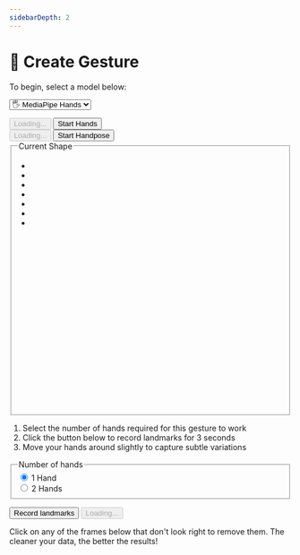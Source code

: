 ```yaml
---
sidebarDepth: 2
---
```

# 🖖 Create Gesture

<div class="row align-top">
  <div class="col-6"><div></div></div>
  <div class="col-6">
    <Window title="Step 1: Choose a model">
      <section>
        <p>To begin, select a model below:</p>
        <p>
          <select ref="modelSelector" class="full-width" @change="updateModel">
            <option value="hands">🖐 MediaPipe Hands</option>
          </select>
        </p>
        <div class="model-button-container model-button-container-hands">
          <HandsfreeToggle class="full-width handsfree-hide-when-started-without-hands" text-off="Start Hands" text-on="Stop Hands Model" :opts="demoOpts.hands" />
          <button class="handsfree-show-when-started-without-hands handsfree-show-when-loading" disabled><Fa-Spinner spin /> Loading...</button>
          <button class="handsfree-show-when-started-without-hands handsfree-hide-when-loading" @click="startDemo('hands')"><Fa-Video /> Start Hands</button>
        </div>
        <div class="model-button-container model-button-container-handpose hidden">
          <HandsfreeToggle class="full-width handsfree-hide-when-started-without-handpose" text-off="Start Handpose" text-on="Stop Handpose Model" :opts="demoOpts.handpose" />
          <button class="handsfree-show-when-started-without-handpose handsfree-show-when-loading" disabled><Fa-Spinner spin /> Loading...</button>
          <button class="handsfree-show-when-started-without-handpose handsfree-hide-when-loading" @click="startDemo('handpose')"><Fa-Video /> Start Handpose</button>
        </div>
      </section>
    </Window>
  </div>
</div>

<Window title="Step 2: Collect samples">
  <div class="row align-top">
    <div class="col-6">
      <fieldset>
        <legend>Current Shape</legend>
        <ul ref="currentShapeBox" class="mt-0 mb-0 tree-view" style="min-height: 430px">
          <li>&nbsp;</li>
          <li>&nbsp;</li>
          <li>&nbsp;</li>
          <li>&nbsp;</li>
          <li>&nbsp;</li>
          <li>&nbsp;</li>
          <li>&nbsp;</li>
        </ul>
      </fieldset>
    </div>
    <div class="col-6">
      <ol>
        <li>Select the number of hands required for this gesture to work</li>
        <li>Click the button below to record landmarks for 3 seconds</li>
        <li>Move your hands around slightly to capture subtle variations</li>
      </ol>
      <p>
        <fieldset>
          <legend>Number of hands</legend>
          <div class="field-row">
            <input id="radio-1-hands" type="radio" name="radio-number-hands" checked>
            <label for="radio-1-hands">1 Hand</label>
          </div>
          <div class="field-row">
            <input id="radio-2-hands" type="radio" name="radio-number-hands">
            <label for="radio-2-hands">2 Hands</label>
          </div>
        </fieldset>
      </p>
      <div>
        <button ref="recordLandmarks" class="handsfree-hide-when-loading full-width" @click="startRecordingShapes">Record landmarks</button>
        <button disabled class="handsfree-show-when-loading"><Fa-Spinner spin /> Loading...</button>
      </div>
    </div>
  </div>
</Window>


<Window title="Step 3: Clean Data">
  <p>Click on any of the frames below that don't look right to remove them. The cleaner your data, the better the results!</p>
  <div ref="recordingCanvasContainer" class="row align-top">
  </div>
</Window>




<!-- Code -->
<script>
let recordedShapes = []
let countdown = 3

export default {
  data () {
    return {
      demoOpts: {
        hands: {
          autostart: true,
          weboji: false,
          hands: true,
          handpose: false,
          facemesh: false,
          pose: false,
          holistic: false,
        },
        handpose: {
          autostart: true,
          weboji: false,
          hands: false,
          handpose: true,
          facemesh: false,
          pose: false,
          holistic: false,
        }
      }
    }
  },

  /**
   * Creates a plugin that highlights emojis
   */
  mounted () {
    // Recursive because of the way we're loading handsfree into the docs
    const checkHandsfree = () => {
      if (this.$root.handsfree) {
        this.$nextTick(() => {
          this.$root.handsfree.use('displayShape', this.displayShape)

          this.$root.handsfree.use('recordShapes', {
            enabled: false,
            onFrame: this.$root.handsfree.throttle(this.recordShapes, 100),
            onDisable: this.stopRecordingShapes
          })
        })
      } else {
        setTimeout(checkHandsfree, 5)
      }
    }

    checkHandsfree()
  },

  destroyed () {
    this.$root.handsfree.plugin.displayShape.disable()
    this.$root.handsfree.plugin.recordShapes.disable()
  },

  methods: {
    /**
     * Start the page with our preset options
     * @param {string} model The name of the model to switch to
     * @param {Function} callback 
     */
    startDemo (model, callback) {
      this.$root.handsfree.update(this.demoOpts[model], callback)
    },

    /**
     * Change the model and update buttons
     */
    updateModel (ev) {
      const model = ev.target.value

      document.querySelectorAll('.model-button-container').forEach($el => {
        if ($el.classList.contains(`model-button-container-${model}`)) {
          $el.classList.remove('hidden')
        } else {
          $el.classList.add('hidden')
        }
      })
    },

    /**
     * Shows what the current model shape is
     */
    displayShape (data) {
      // MediaPipe Hands
      if (data.hands && data.hands.gesture) {
        let shape = ''
        const gestures = data.hands.gesture
        
        gestures.slice(0, 2).forEach((gesture, hand) => {
          if (gesture) {
            shape += `<li>🖐 Hand # ${hand}</li>`
            shape += `<li>Thumb | ${gesture.pose[0][1]} | ${gesture.pose[0][2]}</li>`
            shape += `<li>Index | ${gesture.pose[1][1]} | ${gesture.pose[1][2]}</li>`
            shape += `<li>Middle | ${gesture.pose[2][1]} | ${gesture.pose[2][2]}</li>`
            shape += `<li>Ring | ${gesture.pose[3][1]} | ${gesture.pose[3][2]}</li>`
            shape += `<li>Pinky | ${gesture.pose[4][1]} | ${gesture.pose[4][2]}</li>`
            shape += `<li>--------</li>`
            shape += '<li></li>'
          } else {
            shape += '<li>&nbsp;</li><li>&nbsp;</li><li>&nbsp;</li><li>&nbsp;</li><li>&nbsp;</li><li>&nbsp;</li><li>&nbsp;</li>'
          }
        })
        this.$refs.currentShapeBox.innerHTML = shape
      }

      // TensorFlow Handpose
      // @todo
      // if (data.handpose) {}
    },

    /**
     * Records the gesture shapes over 3 seconds
     */
    startRecordingShapes () {
      if (!this.$root.handsfree.isLooping) {
        this.startDemo(this.$refs.modelSelector.value, this.startRecordingShapes)
      } else {
        countdown = 0
        this.$refs.recordLandmarks.disabled = true
        this.countdown()
      }
    },

    /**
     * Handle the countdown
     */
    countdown () {
      if (--countdown > 0) {
        this.$refs.recordLandmarks.innerText = `${countdown}...`
        setTimeout(() => {
          this.countdown()
        }, 1000)
      } else {
        this.$root.handsfree.plugin.recordShapes.enable()
        this.$refs.recordLandmarks.innerText = 'Recording...'
      }
    },

    /**
     * Record landmarks and the shape
     */
    recordShapes (data) {
      if (data.hands) {
        recordedShapes.push({
          gesture: data.hands.gesture,
          landmarks: data.hands.landmarks
        })
      }
      // @todo
      // if (data.handpose) {}

      if (recordedShapes.length > 29) {
        this.$root.handsfree.plugin.recordShapes.disable()
      }
    },

    /**
     * Stop recording landmarks/shapes and re-enable button
     */
    stopRecordingShapes () {
      this.$refs.recordLandmarks.disabled = false
      this.$refs.recordLandmarks.innerText = 'Record Landmarks'
      this.renderRecording()
    },

    /**
     * Displays a grid of all the shapes
     */
    renderRecording () {
      recordedShapes.forEach((recording, frame) => {
        const $wrap = document.createElement('DIV')
        $wrap.classList.add('landmark-canvas-wrap', 'col-5')

        const $canvas = document.createElement('CANVAS')
        $canvas.classList.add('landmark-canvas')
        
        $canvas.width = this.$root.handsfree.debug.$canvas.hands.width
        $canvas.height = this.$root.handsfree.debug.$canvas.hands.height
        $canvas.addEventListener('click', () => this.toggleFrame($canvas, frame))

        $wrap.appendChild($canvas)
        this.$refs.recordingCanvasContainer.appendChild($wrap)

        this.renderHand($canvas, recording)
      })
    },

    /**
     * Renders the landmark into each canvas
     */
    renderHand ($canvas, frame) {
      const context = $canvas.getContext('2d')
      
      // Draw skeletons
      frame.landmarks.forEach(landmarks => {
        drawConnectors(context, landmarks, HAND_CONNECTIONS, {color: '#00FF00', lineWidth: 5})
        drawLandmarks(context, landmarks, {color: '#FF0000', lineWidth: 2})
      })
    },

    /**
     * Select a frame on/off for compiling
     */
    toggleFrame ($canvas, frame) {
      
    }
  }
}
</script>

<style lang="stylus">
.gesture-emoji
  font-size 30px
  display inline-block
  margin-right 10px
  margin-bottom 10px
  opacity 0.2

  &.active
    opacity 1

.landmark-canvas-wrap
  padding 3px
  box-sizing border-box
  
.landmark-canvas
  background #222
  width 100%

  &:hover
    opacity 0.5
    background #666
</style>